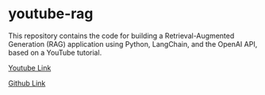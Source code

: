 # youtube-rag

This repository contains the code for building a Retrieval-Augmented Generation (RAG) application using Python, LangChain, and the OpenAI API, based on a YouTube tutorial.

[Youtube Link](https://www.youtube.com/watch?v=BrsocJb-fAo)

[Github Link](https://github.com/svpino/youtube-rag/tree/main)
